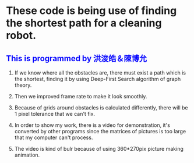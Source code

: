 # These code is being use of finding the shortest path for a cleaning robot.

<h2 style="color:blue;">This is programmed by 洪浚皓＆陳博允</h2>


1. If we know where all the obstacles are, there must exist a path which is the shortest,
    finding it by using Deep-First Search algorithm of graph theory.
    
2. Then we improved frame rate to make it look smoothly.

3. Because of grids around obstacles is calculated differently, there will be 1 pixel tolerance that we can't fix.

4. In order to show my work, there is a video for demonstration, it's converted by other programs since the matrices of pictures is too large that my computer can't process.

5. The video is kind of bulr because of using 360*270pix picture making animation.
